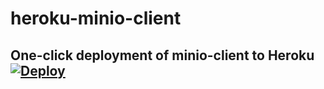# heroku-minio-client
## One-click deployment of minio-client to Heroku[![Deploy](https://www.herokucdn.com/deploy/button.png)](https://heroku.com/deploy)

